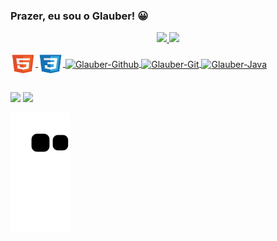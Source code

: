 ### Prazer, eu sou o Glauber! 😀 

<div align="center">
  <a href="https://github.com/Glauberdiasprado"><img height="180em" src="https://github-readme-stats.vercel.app/api?username=Glauberdiasprado&show_icons=true&theme=dark&include_all_commits=true&count_private=true"/>
  <img height="180em" src="https://github-readme-stats.vercel.app/api/top-langs/?username=Glauberdiasprado&layout=compact&langs_count=7&theme=dark"/>
</div>

<div style="display: inline_block"><br>
  <img align="center" alt="Glauber-HTML" height="30" width="40" src="https://raw.githubusercontent.com/devicons/devicon/master/icons/html5/html5-original.svg">
  <img align="center" alt="Glauber-CSS" height="30" width="40" src="https://raw.githubusercontent.com/devicons/devicon/master/icons/css3/css3-original.svg">
  <img align="center" alt="Glauber-Github" height="40" width="40" src="https://cdn.jsdelivr.net/gh/devicons/devicon/icons/github/github-original-wordmark.svg" />
  <img align="center" alt="Glauber-Git" height="40" width="40" src="https://cdn.jsdelivr.net/gh/devicons/devicon/icons/git/git-plain-wordmark.svg" />
  <img align="center" alt="Glauber-Java" height="40" width="40" src="https://cdn.jsdelivr.net/gh/devicons/devicon/icons/java/java-plain-wordmark.svg" />
  </div>
  
 ##
  
<div> 
  <a href = "mailto:glauberdiasprado@gmail.com"><img src="https://img.shields.io/badge/-Gmail-%23333?style=for-the-badge&logo=gmail&logoColor=white" target="_blank"></a>
  <a href="https://www.linkedin.com/in/glauber-prado-2ba2651b8/" target="_blank"><img src="https://img.shields.io/badge/-LinkedIn-%230077B5?style=for-the-badge&logo=linkedin&logoColor=white" target="_blank"></a> 
 
  ![Snake animation](https://github.com/Glauberdiasprado/Glauberdiasprado/blob/output/github-contribution-grid-snake.svg)
 
</div>
